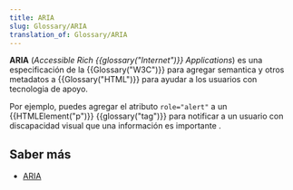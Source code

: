 ```yaml
---
title: ARIA
slug: Glossary/ARIA
translation_of: Glossary/ARIA
---
```


**ARIA** (_Accessible Rich {{glossary("Internet")}} Applications_) es una especificación de la {{Glossary("W3C")}} para agregar semantica y otros metadatos a {{Glossary("HTML")}} para ayudar a los usuarios con tecnologia de apoyo.

Por ejemplo, puedes agregar el atributo `role="alert"` a un {{HTMLElement("p")}} {{glossary("tag")}} para notificar a un usuario con discapacidad visual que una información es importante .

## Saber más

- [ARIA](/es/docs/Web/Accessibility/ARIA)
